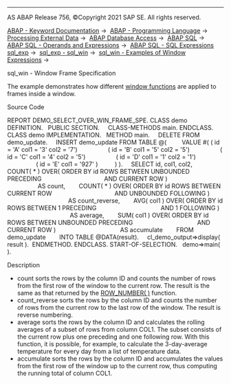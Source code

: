   

* * *

AS ABAP Release 756, ©Copyright 2021 SAP SE. All rights reserved.

[ABAP - Keyword Documentation](javascript:call_link\('abenabap.htm'\)) →  [ABAP - Programming Language](javascript:call_link\('abenabap_reference.htm'\)) →  [Processing External Data](javascript:call_link\('abenabap_language_external_data.htm'\)) →  [ABAP Database Access](javascript:call_link\('abendb_access.htm'\)) →  [ABAP SQL](javascript:call_link\('abenabap_sql.htm'\)) →  [ABAP SQL - Operands and Expressions](javascript:call_link\('abenabap_sql_operands.htm'\)) →  [ABAP SQL - SQL Expressions sql\_exp](javascript:call_link\('abapsql_expr.htm'\)) →  [sql\_exp - sql\_win](javascript:call_link\('abapselect_over.htm'\)) →  [sql\_win - Examples of Window Expressions](javascript:call_link\('abensql_expr_over_abexas.htm'\)) → 

sql\_win - Window Frame Specification

The example demonstrates how different [window functions](javascript:call_link\('abenwindow_function_glosry.htm'\) "Glossary Entry") are applied to frames inside a window.

Source Code

REPORT DEMO\_SELECT\_OVER\_WIN\_FRAME\_SPE.
CLASS demo DEFINITION.
  PUBLIC SECTION.
    CLASS-METHODS main.
ENDCLASS.
CLASS demo IMPLEMENTATION.
  METHOD main.
    DELETE FROM demo\_update.
    INSERT demo\_update FROM TABLE @(
        VALUE #( ( id = 'A' col1 = '3' col2 = '7')
                 ( id = 'B' col1 = '5' col2 = '5')
                 ( id = 'C' col1 = '4' col2 = '5')
                 ( id = 'D' col1 = '1' col2 = '1')
                 ( id = 'E' col1 = '927' )
         ) ).
    SELECT id, col1, col2,
       COUNT( \* ) OVER( ORDER BY id ROWS BETWEEN UNBOUNDED PRECEDING
                                    AND CURRENT ROW )
                                    AS count,
       COUNT( \* ) OVER( ORDER BY id ROWS BETWEEN CURRENT ROW
                                    AND UNBOUNDED FOLLOWING )
                                    AS count\_reverse,
       AVG( col1 ) OVER( ORDER BY id ROWS BETWEEN 1 PRECEDING
                                     AND 1 FOLLOWING )
                                     AS average,
       SUM( col1 ) OVER( ORDER BY id ROWS BETWEEN UNBOUNDED PRECEDING
                                     AND CURRENT ROW )
                                     AS accumulate
       FROM demo\_update
       INTO TABLE @DATA(result).
    cl\_demo\_output=>display( result ).  ENDMETHOD.
ENDCLASS.
START-OF-SELECTION.
  demo=>main( ).

Description

-   count sorts the rows by the column ID and counts the number of rows from the first row of the window to the current row. The result is the same as that returned by the [ROW\_NUMBER( )](javascript:call_link\('abensql_win_func.htm'\)) function.
-   count\_reverse sorts the rows by the column ID and counts the number of rows from the current row to the last row of the window. The result is reverse numbering.
-   average sorts the rows by the column ID and calculates the rolling averages of a subset of rows from column COL1. The subset consists of the current row plus one preceding and one following row. With this function, it is possible, for example, to calculate the 3-day-average temperature for every day from a list of temperature data.
-   accumulate sorts the rows by the column ID and accumulates the values from the first row of the window up to the current row, thus computing the running total of column COL1.